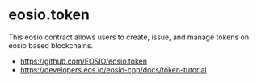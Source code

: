 # eosio.token

This eosio contract allows users to create, issue, and manage tokens on eosio based blockchains.

- https://github.com/EOSIO/eosio.token
- https://developers.eos.io/eosio-cpp/docs/token-tutorial